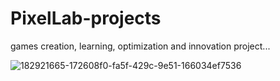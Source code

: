 # PixelLab-projects
games creation, learning, optimization and innovation project...

![182921665-172608f0-fa5f-429c-9e51-166034ef7536](https://user-images.githubusercontent.com/812439/229378906-6178c15e-0bbf-41f6-9355-9fee1bf2ef59.jpg)
